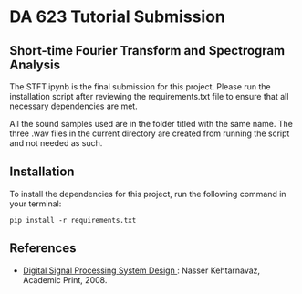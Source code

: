 # DA 623 Tutorial Submission
## Short-time Fourier Transform and Spectrogram Analysis

The STFT.ipynb is the final submission for this project. Please run the installation script after reviewing the requirements.txt file to ensure that all necessary dependencies are met.

All the sound samples used are in the folder titled with the same name. The three .wav files in the current directory are created from running the script and not needed as such.

## Installation
To install the dependencies for this project, run the following command in your terminal:

`pip install -r requirements.txt`

## References
- [Digital Signal Processing System Design
](https://www.sciencedirect.com/book/9780123744906/digital-signal-processing-system-design): Nasser Kehtarnavaz, Academic Print, 2008.
